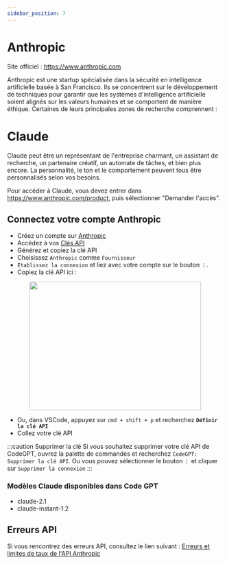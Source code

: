 ```yaml
---
sidebar_position: 7
---
```


# Anthropic
Site officiel : https://www.anthropic.com

Anthropic est une startup spécialisée dans la sécurité en intelligence artificielle basée à San Francisco. Ils se concentrent sur le développement de techniques pour garantir que les systèmes d'intelligence artificielle soient alignés sur les valeurs humaines et se comportent de manière éthique.
Certaines de leurs principales zones de recherche comprennent :

# Claude
Claude peut être un représentant de l'entreprise charmant, un assistant de recherche, un partenaire créatif, un automate de tâches, et bien plus encore. La personnalité, le ton et le comportement peuvent tous être personnalisés selon vos besoins.

Pour accéder à Claude, vous devez entrer dans https://www.anthropic.com/product, puis sélectionner "Demander l'accès".

## Connectez votre compte Anthropic
- Créez un compte sur [Anthropic](https://console.anthropic.com/)
- Accédez à vos [Clés API](https://app.nightfall.ai/developer-platform/api-keys)
- Générez et copiez la clé API
- Choisissez `Anthropic` comme `Fournisseur`
- `Établissez la connexion` et liez avec votre compte sur le bouton `⋮`.
- Copiez la clé API ici :

<p align="center">
      <img width="400" height="300" src="https://github.com/davila7/code-gpt-docs/assets/37567214/d83dda72-9095-43c7-9be1-77dc29e685e3" />
</p>

- Ou, dans VSCode, appuyez sur `cmd + shift + p` et recherchez **`Définir la clé API`**
- Collez votre clé API

:::caution Supprimer la clé
Si vous souhaitez supprimer votre clé API de CodeGPT, ouvrez la palette de commandes et recherchez `CodeGPT: Supprimer la clé API`. Ou vous pouvez sélectionner le bouton `⋮` et cliquer sur `Supprimer la connexion`
:::

### Modèles Claude disponibles dans Code GPT
- claude-2.1
- claude-instant-1.2

## Erreurs API
Si vous rencontrez des erreurs API, consultez le lien suivant : [Erreurs et limites de taux de l'API Anthropic](https://docs.anthropic.com/claude/reference/errors-and-rate-limits)

